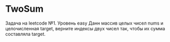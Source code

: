 # TwoSum
Задача на leetcode №1.
Уровень easy
Данн массив целых чисел nums и целочисленная target, верните индексы двух чисел так, чтобы их сумма составляла target.
